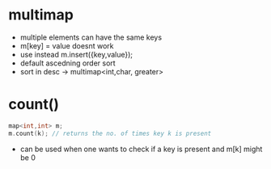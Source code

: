 
# multimap
- multiple elements can have the same keys
- m[key] = value doesnt work
- use instead m.insert({key,value});
- default ascedning order sort
- sort in desc -> multimap<int,char, greater<int>>

# count()
```cpp
map<int,int> m;
m.count(k); // returns the no. of times key k is present
```
- can be used when one wants to check if a key is present and m[k] might be 0
